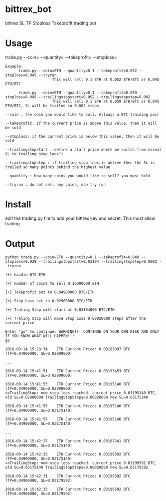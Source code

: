# bittrex_bot
bittrex SL TP Stoploss Takeprofit trading bot

# Usage
 trade.py --coin=<COINNAME> --quantity=<QUANTITY> --takeprofit=<TAKEPROFIT> --stoploss=<STOPLOSS>

    Example:
          trade.py --coin=ETH --quantity=0.1 --takeprofit=0.052 --stoploss=0.045 --tryrun
                         This will sell 0.1 ETH at 0.052 ETH/BTC or 0.045 ETH/BTC

          trade.py --coin=ETH --quantity=0.1 --takeprofit=0.059 --stoploss=0.045 --trailingstopstart=0.052 --trailingstopstep=0.002
                         This will sell 0.1 ETH at 0.059 ETH/BTC or 0.045 ETH/BTC, SL will be trailed in 0.002 steps

    --coin : the coin you would like to soll. Allways a BTC traiding pair

    --takeprofit: if the current price is above this value, then it will be sold

    --stoploss: if the current price is below this value, then it will be sold

    --trailingstopstart : define a start price where we switch from normal SL to trailing stop loos")

    --trailingstopstep : if trailing stop loos is aktive then the SL is trailed so many points behind the highest value

    --quantity : how many coins you would like to sell? you mast hold

    --tryrun : do not sell any coins, use try run

# Install
edit the trading.py file to add your bittrex key and secret. This must allow trading

# Output
```
python trade.py --coin=ETH --quantity=0.1 --takeprofit=0.049 --stoploss=0.029 --trailingstopstart=0.03194 --trailingstopstep=0.0002 --tryrun

[+] handle BTC-ETH

[+] number of coins to sell 0.10000000 ETH

[+] Takeprofit set to 0.04900000 BTC/ETH

[+] Stop Loss set to 0.02900000 BTC/ETH

[+] Traling Stop will start at 0.03194000 BTC/ETH

[+] Traling Stop will move Stop Loss 0.00020000 steps after the current price

Enter "go" to continue. WARNING!!! CONTINUE ON YOUR OWN RISK AND ONLY IF YOU KNOW WHAT WILL HAPPEN!!!
go

2018-09-14 15:28:34    ETH Current Price: 0.03183997 BTC (TP=0.04900000, SL=0.02900000)

...

2018-09-14 15:41:51    ETH Current Price: 0.03193453 BTC (TP=0.04900000, SL=0.02900000)

2018-09-14 15:41:53    ETH Current Price: 0.03195140 BTC (TP=0.04900000, SL=0.02900000)
>>TrailingStop: new stop loos reached. current price 0.03195140 BTC, old SL=0.02900000 TrailingStopSteps=0.00020000 new SL=0.03175140

2018-09-14 15:41:55    ETH Current Price: 0.03195140 BTC (TP=0.04900000, SL=0.03175140)

2018-09-14 15:41:57    ETH Current Price: 0.03195140 BTC (TP=0.04900000, SL=0.03175140)

...

2018-09-14 15:42:27    ETH Current Price: 0.03187241 BTC (TP=0.04900000, SL=0.03175140)

2018-09-14 15:42:29    ETH Current Price: 0.03199592 BTC (TP=0.04900000, SL=0.03175140)
>>TrailingStop: new stop loos reached. current price 0.03199592 BTC, old SL=0.03175140 TrailingStopSteps=0.00020000 new SL=0.03179592

2018-09-14 15:42:31    ETH Current Price: 0.03199592 BTC (TP=0.04900000, SL=0.03179592)

2018-09-14 15:42:33    ETH Current Price: 0.03199592 BTC (TP=0.04900000, SL=0.03179592)
```

